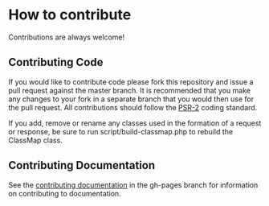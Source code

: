 # How  to contribute
Contributions are always welcome!

## Contributing Code
If you would like to contribute code please fork this repository and issue a
pull request against the master branch. It is recommended that you make any
changes to your fork in a separate branch that you would then use for the pull
request. All contributions should follow the
[PSR-2](http://www.php-fig.org/psr/psr-2/) coding standard.

If you add, remove or rename any classes used in the formation of a request or
response, be sure to run script/build-classmap.php to rebuild the ClassMap
class.

## Contributing Documentation
See the
[contributing documentation](https://github.com/jamesiarmes/php-ews/blob/gh-pages/CONTRIBUTING.md)
in the gh-pages branch for information on contributing to documentation.
